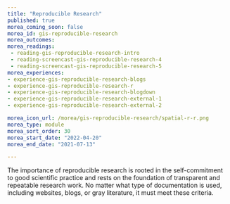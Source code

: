 ```yaml
---
title: "Reproducible Research"
published: true
morea_coming_soon: false
morea_id: gis-reproducible-research
morea_outcomes:
morea_readings:
 - reading-gis-reproducible-research-intro
 - reading-screencast-gis-reproducible-research-4
 - reading-screencast-gis-reproducible-research-5
morea_experiences:
- experience-gis-reproducible-research-blogs
- experience-gis-reproducible-research-r
- experience-gis-reproducible-research-blogdown
- experience-gis-reproducible-research-external-1
- experience-gis-reproducible-research-external-2

morea_icon_url: /morea/gis-reproducible-research/spatial-r-r.png
morea_type: module
morea_sort_order: 30
morea_start_date: "2022-04-20"
morea_end_date: "2021-07-13"

---
```

The importance of reproducible research is rooted in the self-commitment to good scientific practice and rests on the foundation of transparent and repeatable research work. No matter what type of documentation is used, including websites, blogs, or gray literature, it must meet these criteria.